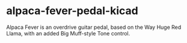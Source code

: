 # alpaca-fever-pedal-kicad
 Alpaca Fever is an overdrive guitar pedal, based on the Way Huge Red Llama, with an added Big Muff-style Tone control.
